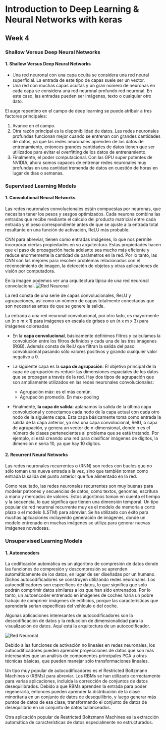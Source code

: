# **Introduction to Deep Learning & Neural Networks with keras**
## **Week 4**
### **Shallow Versus Deep Neural Networks**
#### **1. Shallow Versus Deep Neural Networks**
* Una red neuronal con una capa oculta se considera una red neural superficial. La entrada de este tipo de capas suele ser un vector.
* Una red con muchas capas ocultas y un gran número de neuronas en cada capa se considera una red neuronal profundo red neuronal. En este caso, las entradas pueden ser imágenes, texto o cualquier otro dato.

El auge repentino en el campo de deep learning  se puede atribuir a tres factores principales:
1. Avance en el campo.
2. Otra razón principal es la disponibilidad de datos. Las redes neuronales profundas funcionan mejor cuando se entrenan con grandes cantidades de datos,
ya que las redes neuronales aprenden de los datos de entrenamiento, entonces grandes cantidades de datos tienen que ser utilizados para evitar el overfitting de los datos de entrenamiento.
3. Finalmente, el poder computacional. Con las GPU super potentes de
NVIDIA, ahora somos capaces de entrenar redes neuronales muy profundas
en una cantidad tremenda de datos en cuestión de horas en lugar de días o semanas.

### **Supervised Learning Models**
#### **1. Convolutional Neural Networks**
Las redes neuronales convolucionales están compuestas por neuronas, que necesitan tener los pesos y sesgos optimizados. Cada neurona combina las entradas que recibe mediante el cálculo del producto matricial entre cada entrada y el peso correspondiente antes de que se ajuste a la entrada total resultante en una función de activación, ReLU más probable.

CNN para abreviar, tienen como entradas imágenes, lo que nos permite incorporar ciertas propiedades en su arquitectura. Estas propiedades hacen que el paso de propagación hacia adelante sea mucho más eficiente y reduce enormemente la cantidad de parámetros en la red. Por lo tanto, las CNN son las mejores para resolver problemas relacionados con el reconocimiento de imagen, la detección de objetos y otras aplicaciones de visión por computadora.

En la imagen podemos ver una arquitectura típica de una red neuronal convolucional.
![Red Neuronal](/home/ntamurejocolorado/Projects/Coursera/Introduction_to_Deep_Learning_Neural_Networks_with_keras/Week_4/images/Image_1.png)

La red consta de una serie de capas convolucionales, ReLU y agrupaciones, así como un número de capas totalmente conectadas que son necesarias antes de que se genere la salida.

La entrada a una red neuronal convolucional, por otro lado, es mayormente un (n x m x 1) para imágenes en escala de grises o un (n x m x 3) para imágenes coloreadas

* En la **capa convolucional**, básicamente definimos filtros y calculamos la convolución entre los filtros definidos
y cada una de las tres imágenes (RGB). Además consta de RelU que filtran la salida del paso convolucional
pasando sólo valores positivos y girando cualquier valor negativo a 0.

* La siguiente capa  es la **capa de agrupación**: El objetivo principal de la capa de agrupación es reducir las dimensiones espaciales de los datos que se propagan a través de la red. Hay dos tipos de agrupación que son ampliamente utilizados en las redes neuronales convolucionales:
  * Agrupación máx: es el más común.
  * Agrupación promedio. En max-pooling

* Finalmente, **la capa de salida**: aplanamos la salida de la última capa convolucional y conectamos cada nodo de la capa actual con cada otro nodo de la siguiente capa. Esta capa básicamente toma como entrada la salida de la capa anterior, ya sea una capa convolucional, RelU, o capa de agrupación, y genera un vector de n-dimensional, donde n es el número de clases pertenecientes al problema que se está tratando. Por ejemplo, si está creando una red para clasificar imágenes de dígitos, la dimensión n sería 10, ya que hay 10 dígitos.

#### **2. Recurrent Neural Networks**
Las redes neuronales recurrentes o (RNN) son redes con bucles que no sólo toman una nueva entrada a la vez, sino que también toman como entrada la salida del punto anterior que fue alimentado en la red.

Como resultado, las redes neuronales recurrentes son muy buenas para modelar patrones y secuencias de datos, como textos, genomas, escritura a mano y mercados de valores. Estos algoritmos toman en cuenta el tiempo y la secuencia, lo que significa que tienen una dimensión temporal. Un tipo popular de red neuronal recurrente muy es el modelo de memoria a corto plazo o el modelo (LSTM) para abreviar. Se ha utilizado con éxito para muchas aplicaciones incluyendo generación de imágenes, donde un modelo entrenado en muchas imágenes se utiliza para generar nuevas imágenes novedosas.

### **Unsupervised Learning Models**
#### **1. Autoencoders**
La codificación automática es un algoritmo de compresión de datos donde las funciones de compresión y descompresión se aprenden automáticamente de los datos, en lugar de ser diseñadas por un humano. Dichos autocodificadores se construyen utilizando redes neuronales. Los autocodificadores son específicos de datos, lo que significa que solo podrán comprimir datos similares a los que han sido entrenados. Por lo tanto, un autoencoder entrenado en imágenes de coches haría un pobre trabajo de comprimir imágenes de edificios, porque las características que aprendería serían específicas del vehículo o del coche.

Algunas aplicaciones interesantes de autocodificadores son la descodificación de datos y la reducción de dimensionalidad para la visualización de datos. Aquí está la arquitectura de un autocodificador.

![Red Neuronal](/home/ntamurejocolorado/Projects/Coursera/Introduction_to_Deep_Learning_Neural_Networks_with_keras/Week_4/images/Image_2.png)

Debido a las funciones de activación no lineales en redes neuronales, los autocodificadores pueden aprender proyecciones de datos que son más interesantes que un análisis de componentes principales PCA u otras técnicas básicas, que pueden manejar sólo transformaciones lineales.

Un tipo muy popular de autocodificadores es el Restricted Boltzmann Machines o (RBMs) para abreviar. Los RBMs se han utilizado correctamente para varias aplicaciones, incluida la corrección de conjuntos de datos desequilibrados. Debido a que RBMs aprenden la entrada para poder regenerarla, entonces pueden aprender la distribución de la clase minoritaria en un conjunto de datos de desequilibrio, y luego generar más puntos de datos de esa clase, transformando el conjunto de datos de desequilibrio en un conjunto de datos balanceados.

Otra aplicación popular de Restricted Boltzmann Machines es la extracción automática de características de datos especialmente no estructurados.
